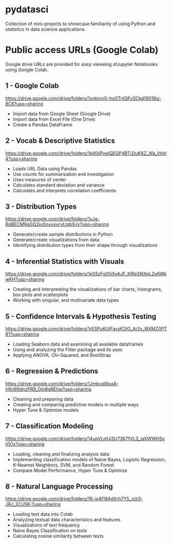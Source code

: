 # pydatasci
Collection of mini-projects to showcase familiarity of using Python and statistics in data science applications.

# Public access URLs (Google Colab)
Google drive URLs are provided for easy vieweing ofJupyter Notebooks using Google Colab.

## 1 - Google Colab
https://drive.google.com/drive/folders/1unbivoG-hvGTnlQFySCkd19018sj-8C6?usp=sharing
- Import data from Google Sheet (Google Drive)
- Import data from Excel File (One Drive)
- Create a Pandas DataFrame

## 2 - Vocab & Descriptive Statistics  
https://drive.google.com/drive/folders/1k40jiPoeIQEQP4BTi2IuK6Z_Wa_Vhhl4?usp=sharing
- Loads URL Data using Pandas
- Use counts for summarization and investigation
- Uses measures of center
- Calculates standard deviation and variance
- Calculates and interprets correlation coefficients

## 3 - Distribution Types  
https://drive.google.com/drive/folders/1xJg-RgBECM9gGQ2juSnyuxyryLtgb9Jy?usp=sharing
- Generate/create sample distributions in Python
- Generate/create visualizations from data
- Identifying distribution types from their shape through visualizations

## 4 - Inferential Statistics with Visuals  
https://drive.google.com/drive/folders/1eS5zFg05i5yAJF_KRIp5NXoLZe6WkwKH?usp=sharing
- Creating and interpresting the visualizations of bar charts, histograms, box plots and scatterplots
- Working with singular, and multivariate data types

## 5 - Confidence Intervals & Hypothesis Testing  
https://drive.google.com/drive/folders/1rESPuKUIFaysK2tO_Ar2y_l8XMZ0PTR1?usp=sharing
- Loading Seaborn data and examining all available dataframes
- Using and analyzing the Fitter package and its uses
- Applying ANOVA, Chi-Squared, and BootStrap

## 6 - Regression & Predictions  
https://drive.google.com/drive/folders/1Jmbyat9oaA-lrKn9XdnzPR9_Om8qREhw?usp=sharing
- Cleaning and preparing data
- Creating and comparing predictive models in multiple ways
- Hyper Tune & Optimize models

## 7 - Classification Modeling  
https://drive.google.com/drive/folders/14upVLqfJj3U73K7fVL3_iaXWWHSyh1Ox?usp=sharing
- Loading, cleaning and finalizing analysis data
- Implementing classification models of Naive Bayes, Logistic Regression, K-Nearest Neighbors, SVM, and Random Forest
- Compare Model Performance, Hyper Tune & Optimize

## 8 - Natural Language Processing  
https://drive.google.com/drive/folders/1R-io4f18AdXrh7Y5_jch3-JRJ_3CU5K-?usp=sharing
- Loading text data into Colab
- Analyzing textual data characteristics and features
- Visualizations of text frequency
- Naive Bayes Classification on texts
- Calculating cosine similarity between texts
